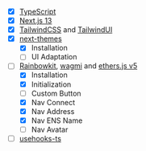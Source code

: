 
- [x] [TypeScript](https://www.typescriptlang.org)
- [x] [Next.js 13](https://nextjs.org/docs)
- [x] [TailwindCSS](https://tailwindcss.com) and
      [TailwindUI](https://tailwindui.com)
- [x] [next-themes](https://github.com/pacocoursey/next-themes)
  - [x] Installation
  - [ ] UI Adaptation
- [ ] [Rainbowkit](https://www.rainbowkit.com),
      [wagmi](https://wagmi.sh/core/) and
      [ethers.js v5](https://docs.ethers.org/v5)
  - [x] Installation
  - [x] Initialization
  - [ ] Custom Button
  - [x] Nav Connect
  - [x] Nav Address
  - [x] Nav ENS Name
  - [ ] Nav Avatar
- [ ] [usehooks-ts](https://usehooks-ts.com)
